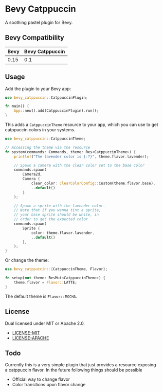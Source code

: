 # Bevy Catppuccin

A soothing pastel plugin for Bevy.

## Bevy Compatibility

| Bevy | Bevy Catppuccin |
| ---- | --------------- |
| 0.15 | 0.1             |

## Usage

Add the plugin to your Bevy app:

```rust
use bevy_catppuccin::CatppuccinPlugin;

fn main() {
    App::new().add(CatppuccinPlugin).run();
}
```

This adds a `CatppuccinTheme` resource to your app, which you can use to get catppuccin colors in your systems.

```rust
use bevy_catppuccin::CatppuccinTheme;

// Accessing the theme via the resource
fn system(commands: Commands, theme: Res<CatppuccinTheme>) {
    println!("The lavender color is {:?}", theme.flavor.lavender);

    // Spawn a camera with the clear color set to the base color
    commands.spawn(
        Camera2d,
        Camera {
            clear_color: ClearColorConfig::Custom(theme.flavor.base),
            ..default()
        }
    );

    // Spawn a sprite with the lavender color.
    // Note that if you wanna tint a sprite,
    // your base sprite should be white, in
    // order to get the expected color
    commands.spawn(
        Sprite {
            color: theme.flavor.lavender,
            ..default()
        },
    );
}
```

Or change the theme:

```rust
use bevy_catppuccin::{CatppuccinTheme, Flavor};

fn setup(mut theme: ResMut<CatppuccinTheme>) {
    theme.flavor = Flavor::LATTE;
}
```

The default theme is `Flavor::MOCHA`.

## License

Dual licensed under MIT or Apache 2.0.

- [LICENSE-MIT](http://opensource.org/licenses/MIT)
- [LICENSE-APACHE](http://www.apache.org/licenses/LICENSE-2.0)

## Todo
Currently this is a very simple plugin that just provides a resource exposing a catppuccin flavor.
In the future following things should be possible
- Official way to change flavor
- Color transitions upon flavor change
